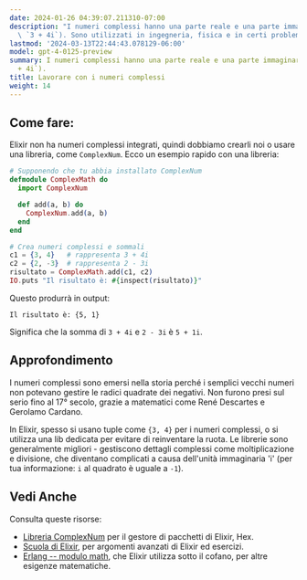 ```yaml
---
date: 2024-01-26 04:39:07.211310-07:00
description: "I numeri complessi hanno una parte reale e una parte immaginaria (come\
  \ `3 + 4i`). Sono utilizzati in ingegneria, fisica e in certi problemi di\u2026"
lastmod: '2024-03-13T22:44:43.078129-06:00'
model: gpt-4-0125-preview
summary: I numeri complessi hanno una parte reale e una parte immaginaria (come `3
  + 4i`).
title: Lavorare con i numeri complessi
weight: 14
---
```


## Come fare:
Elixir non ha numeri complessi integrati, quindi dobbiamo crearli noi o usare una libreria, come `ComplexNum`. Ecco un esempio rapido con una libreria:

```elixir
# Supponendo che tu abbia installato ComplexNum
defmodule ComplexMath do
  import ComplexNum

  def add(a, b) do
    ComplexNum.add(a, b)
  end
end

# Crea numeri complessi e sommali
c1 = {3, 4}   # rappresenta 3 + 4i
c2 = {2, -3}  # rappresenta 2 - 3i
risultato = ComplexMath.add(c1, c2)
IO.puts "Il risultato è: #{inspect(risultato)}"
```

Questo produrrà in output:
```
Il risultato è: {5, 1}
```

Significa che la somma di `3 + 4i` e `2 - 3i` è `5 + 1i`.

## Approfondimento
I numeri complessi sono emersi nella storia perché i semplici vecchi numeri non potevano gestire le radici quadrate dei negativi. Non furono presi sul serio fino al 17° secolo, grazie a matematici come René Descartes e Gerolamo Cardano.

In Elixir, spesso si usano tuple come `{3, 4}` per i numeri complessi, o si utilizza una lib dedicata per evitare di reinventare la ruota. Le librerie sono generalmente migliori - gestiscono dettagli complessi come moltiplicazione e divisione, che diventano complicati a causa dell'unità immaginaria 'i' (per tua informazione: `i` al quadrato è uguale a `-1`).

## Vedi Anche
Consulta queste risorse:
- [Libreria ComplexNum](https://hex.pm/packages/complex_num) per il gestore di pacchetti di Elixir, Hex.
- [Scuola di Elixir](https://elixirschool.com/en/), per argomenti avanzati di Elixir ed esercizi.
- [Erlang -- modulo math](http://erlang.org/doc/man/math.html), che Elixir utilizza sotto il cofano, per altre esigenze matematiche.
